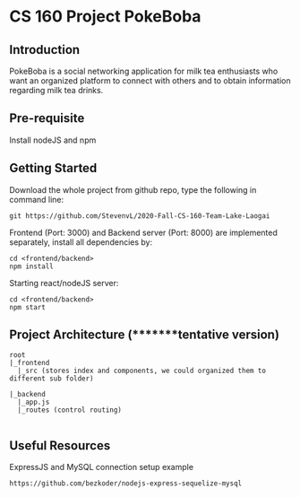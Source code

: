 # CS 160 Project PokeBoba

## Introduction
PokeBoba is a social networking application for milk tea enthusiasts who want an organized platform to connect with others and to obtain information regarding milk tea drinks.

## Pre-requisite
Install nodeJS and npm

## Getting Started
Download the whole project from github repo, type the following in command line:
```
git https://github.com/StevenvL/2020-Fall-CS-160-Team-Lake-Laogai
```

Frontend (Port: 3000) and Backend server (Port: 8000) are implemented separately, install all dependencies by:
```
cd <frontend/backend>
npm install
```
Starting react/nodeJS server:
```
cd <frontend/backend>
npm start
```

## Project Architecture (*******tentative version)
```
root
|_frontend
  |_src (stores index and components, we could organized them to different sub folder)
  
|_backend
  |_app.js
  |_routes (control routing)
  
```

## Useful Resources
ExpressJS and MySQL connection setup example
```
https://github.com/bezkoder/nodejs-express-sequelize-mysql
```


 
